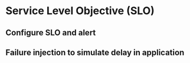 # Service Level Objective (SLO)

## Configure SLO and alert
## Failure injection to simulate delay in application


